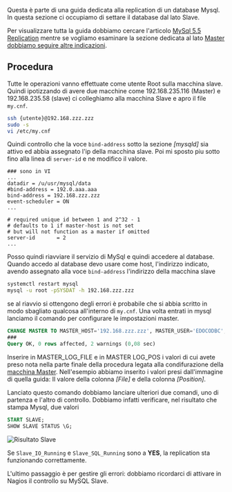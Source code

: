 Questa è parte di una guida dedicata alla replication di un database Mysql. In questa sezione ci occupiamo di settare il database dal lato Slave.

Per visualizzare tutta la guida dobbiamo cercare l'articolo [MySql 5.5 Replication](https://wiki.sigesgroup.it/?q=content/mysql-55-replication) mentre se vogliamo esaminare la sezione dedicata al lato [Master dobbiamo seguire altre indicazioni](https://wiki.sigesgroup.it/?q=content/database-master).

## Procedura 
Tutte le operazioni vanno effettuate come utente Root sulla macchina slave.
Quindi ipotizzando di avere due macchine come 192.168.235.116 (Master) e 192.168.235.58 (slave) ci colleghiamo alla macchina Slave e apro il file `my.cnf`.
```sh
ssh {utente}@192.168.zzz.zzz
sudo -s
vi /etc/my.cnf
```
Quindi controllo che la voce `bind-address` sotto la sezione _[mysqld]_ sia attivo ed  abbia assegnato l'ip della macchina slave.
Poi mi sposto piu sotto fino alla linea di `server-id` e ne modifico il valore.
```vi
### sono in VI
...
datadir = /u/usr/mysql/data
#bind-address = 192.0.aaa.aaa
bind-address = 192.168.zzz.zzz
event-scheduler = ON
...

# required unique id between 1 and 2^32 - 1
# defaults to 1 if master-host is not set
# but will not function as a master if omitted
server-id       = 2
...
```
Posso quindi riavviare il servizio di MySql e quindi accedere al database.
Quando accedo al database devo usare come host, l'indirizzo indicato, avendo assegnato alla voce `bind-address` l'indirizzo della macchina slave
```sh
systemctl restart mysql
mysql -u root -pSYSDAT -h 192.168.zzz.zzz
```
se al riavvio si ottengono degli errori è probabile che si abbia scritto in modo sbagliato qualcosa all'interno di `my.cnf`.
Una volta entrati in mysql lanciamo il comando per configurare le impostazioni master.
```sql
CHANGE MASTER TO MASTER_HOST='192.168.zzz.zzz', MASTER_USER='EDOCODBC', MASTER_PASSWORD='EDOCODBC', MASTER_LOG_FILE='mysql-bin.000001', MASTER_LOG_POS=317870;
###
Query OK, 0 rows affected, 2 warnings (0,08 sec)
```
Inserire in MASTER_LOG_FILE e in MASTER LOG_POS i valori di cui avete preso nota nella parte finale della procedura legata alla condifurazione della [macchina Master](https://wiki.sigesgroup.it/?q=content/database-master). Nell'esempio abbiamo inserito i valori presi dall'immagine di quella guida: Il valore della colonna *[File]* e della colonna _[Position]_. 

Lanciato questo comando dobbiamo lanciare ulteriori due comandi, uno di partenza e l'altro di controllo. Dobbiamo infatti verificare, nel risultato che stampa Mysql, due valori 
```sql
START SLAVE;
SHOW SLAVE STATUS \G;
```
<img src="/sites/default/files/DBSLAVE.JPG" alt="Risultato Slave">

Se `Slave_IO_Running` e `Slave_SQL_Running` sono a **YES**, la replication sta funzionando correttamente.

L'ultimo passaggio è per gestire gli errori: dobbiamo ricordarci di attivare in Nagios il controllo su MySQL Slave.